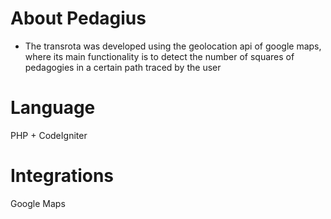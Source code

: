 # About Pedagius
- The transrota was developed using the geolocation api of google maps, where its main functionality is to detect the number of squares of pedagogies in a certain path traced by the user

# Language
PHP + CodeIgniter

# Integrations
Google Maps
